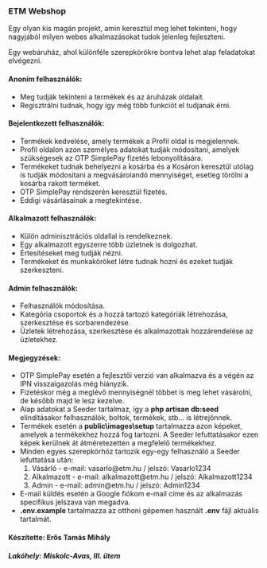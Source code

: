 <h3>ETM Webshop</h3>
<p>Egy olyan kis magán projekt, amin keresztül meg lehet tekinteni, hogy nagyjából milyen webes alkalmazásokat tudok jelenleg fejleszteni.</p>
<p>Egy webáruház, ahol különféle szerepkörökre bontva lehet alap feladatokat elvégezni.</p>
<h4>Anoním felhasználók:</h4> 
<ul>
    <li>Meg tudják tekinteni a termékek és az áruházak oldalait.</li>
    <li>Regisztrálni tudnak, hogy így még több funkciót el tudjanak érni.</li>
</ul>
<h4>Bejelentkezett felhasználók:</h4>
<ul>
    <li>Termékek kedvelése, amely termékek a Profil oldal is megjelennek.</li>
    <li>Profil oldalon azon személyes adatokat tudják módosítani, amelyek szükségesek az OTP SimplePay fizetés lebonyolítására.</li>
    <li>Termékeket tudnak behelyezni a kosárba és a Kosáron keresztül utólag is tudják módosítani a megvásárolandó mennyiséget, esetleg törölni a kosárba rakott terméket.</li>
    <li>OTP SimplePay rendszerén keresztül fizetés.</li>
    <li>Eddigi vásárlásainak a megtekintése.</li>
</ul>
<h4>Alkalmazott felhasználók:</h4>
<ul>
    <li>Külön adminisztrációs oldallal is rendelkeznek.</li>
    <li>Egy alkalmazott egyszerre több üzletnek is dolgozhat.</li>
    <li>Értesítéseket meg tudják nézni.</li>
    <li>Termékeket és munkaköröket létre tudnak hozni és ezeket tudják szerkeszteni.</li>
</ul>
<h4>Admin felhasználók:</h4>
<ul>
    <li>Felhasználók módosítása.</li>
    <li>Kategória csoportok és a hozzá tartozó kategóriák létrehozása, szerkesztése és sorbarendezése.</li>
    <li>Üzletek létrehozása, szerkesztése és alkalmazottak hozzárendelése az üzletekhez.</li>
</ul>
<h4>Megjegyzések:</h4>
<ul>
    <li>OTP SimplePay esetén a fejlesztői verzió van alkalmazva és a végén az IPN visszaigazolás még hiányzik.</li>
    <li>Fizetéskor még a meglévő mennyiségnél többet is meg lehet vásárolni, de később majd le lesz kezelve.</li>
    <li>Alap adatokat a Seeder tartalmaz, így a <b>php artisan db:seed</b> elindításakor felhasználók, boltok, termékek, stb... is létrejönnek.</li>
    <li>Termékek esetén a <b>public\images\setup</b> tartalmazza azon képeket, amelyek a termékekhez hozzá fog tartozni. A Seeder lefuttatásakor ezen képek kerülnek át átméretezetten a megfelelő termékekhez.</li>
    <li>Minden egyes szerepkörhöz tartozik egy-egy felhasználó a Seeder lefuttatása után:
        <ol>
            <li>Vásárló - e-mail: vasarlo@etm.hu / jelszó: Vasarlo1234</li>
            <li>Alkalmazott - e-mail: alkalmazott@etm.hu / jelszó: Alkalmazott1234</li>
            <li>Admin - e-mail: admin@etm.hu / jelszó: Admin1234</li>
        </ol>
    </li>
    <li>E-mail küldés esetén a Google fiókom e-mail címe és az alkalmazás specifikus jelszava van megadva.</li>
    <li><b>.env.example</b> tartalmazza az otthoni gépemen használt <b>.env</b> fájl aktuális tartalmát.</li>
</ul>
<h4>Készítette: Erős Tamás Mihály</h4>
<h5>Lakóhely: Miskolc-Avas, III. ütem</h5>